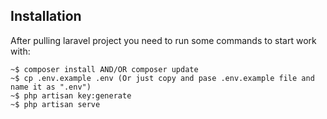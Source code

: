 ## Installation
After pulling laravel project you need to run some commands to start work with:
```
~$ composer install AND/OR composer update
~$ cp .env.example .env (Or just copy and pase .env.example file and name it as ".env")
~$ php artisan key:generate
~$ php artisan serve

```